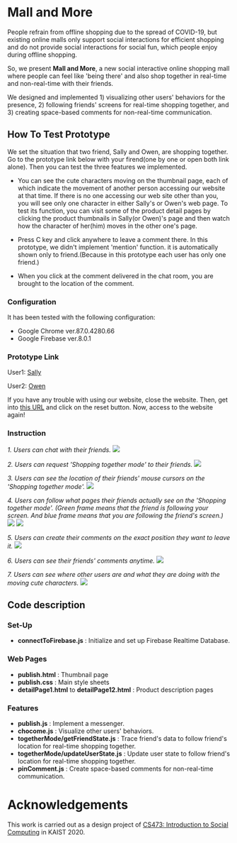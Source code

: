# Mall and More

People refrain from offline shopping due to the spread of COVID-19, but existing online malls only support social interactions for efficient shopping and do not provide social interactions for social fun, which people enjoy during offline shopping. 

So, we present **Mall and More**, a new social interactive online shopping mall where people can feel like 'being there' and also shop together in real-time and non-real-time with their friends.

We designed and implemented 1) visualizing other users' behaviors for the presence, 2) following friends' screens for real-time shopping together, and 3) creating space-based comments for non-real-time communication.

## How To Test Prototype

We set the situation that two friend, Sally and Owen, are shopping together. Go to the prototype link below with your firend(one by one or open both link alone). Then you can test the three features we implemented.

* You can see the cute characters moving on the thumbnail page, each of which indicate the movement of another person accessing our website at that time. If there is no one accessing our web site other than you, you will see only one character in either Sally's or Owen's web page. To test its function, you can visit some of the product detail pages by clicking the product thumbnails in Sally(or Owen)'s page and then watch how the character of her(him) moves in the other one's page.

* Press C key and click anywhere to leave a comment there. In this prototype, we didn't implement 'mention' function. it is automatically shown only to friend.(Because in this prototype each user has only one friend.)

* When you click at the comment delivered in the chat room, you are brought to the location of the comment.

### Configuration

It has been tested with the following configuration:

* Google Chrome ver.87.0.4280.66
* Google Firebase ver.8.0.1
 
### Prototype Link

User1: [Sally](https://mallandmore.github.io/mockup/publish.html?groupId=0&studentId=20210374)

User2: [Owen](https://mallandmore.github.io/mockup/publish.html?groupId=0&studentId=20210473)

If you have any trouble with using our website, close the website. Then, get into [this URL](https://mallandmore.github.io/mockup/setting) and click on the reset button. Now, access to the website again!


### Instruction
<!-- Instruction: Give a quick tour of the interface, and also show off some of the highlights of the interface. Note that this should not cover all features you have; focus on the most exciting and important parts. Use screenshots and callouts. -->

*1. Users can chat with their friends.*
![](https://i.imgur.com/7EEn2Zs.png)

*2. Users can request 'Shopping together mode' to their friends.*
![](https://i.imgur.com/80qDBX9.png)

*3. Users can see the location of their friends' mouse cursors on the 'Shopping together mode'.*
![](https://i.imgur.com/iJYAO9o.png)

*4. Users can follow what pages their friends actually see on the 'Shopping together mode'. (Green frame means that the friend is following your screen. And blue frame means that you are following the friend's screen.)*
![](https://i.imgur.com/7HweHSY.png)
![](https://i.imgur.com/G7QV92e.jpg)

*5. Users can create their comments on the exact position they want to leave it.*
![](https://i.imgur.com/VP6RLFD.jpg)

*6. Users can see their friends' comments anytime.*
![](https://i.imgur.com/VX0t5ps.jpg)

*7. Users can see where other users are and what they are doing with the moving cute characters.*
![](https://i.imgur.com/Emjt9XN.png)


## Code description
### Set-Up
* **connectToFirebase.js** : Initialize and set up Firebase Realtime Database.

### Web Pages
* **publish.html** : Thumbnail page
* **publish.css** : Main style sheets
* **detailPage1.html** to **detailPage12.html** : Product description pages

### Features
* **publish.js** : Implement a messenger.
* **chocome.js** : Visualize other users' behaviors.
* **togetherMode/getFriendState.js** : Trace friend's data to follow friend's location for real-time shopping together.
* **togetherMode/updateUserState.js** : Update user state to follow friend's location for real-time shopping together.
* **pinComment.js** : Create space-based comments for non-real-time communication.


# Acknowledgements
This work is carried out as a design project of [CS473: Introduction to Social Computing](https://www.kixlab.org/courses/cs473-fall-2020/index.html) in KAIST 2020.
